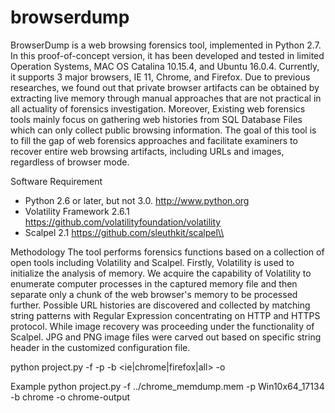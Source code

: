 # browserdump

BrowserDump is a web browsing forensics tool, implemented in Python 2.7. In this proof-of-concept version, it has been developed and tested in limited Operation Systems, MAC OS Catalina 10.15.4, and Ubuntu 16.0.4. Currently, it supports 3 major browsers, IE 11, Chrome, and Firefox. Due to previous researches, we found out that private browser artifacts can be obtained by extracting live memory through manual approaches that are not practical in all actuality of forensics investigation. Moreover, Existing web forensics tools mainly focus on gathering web histories from SQL Database Files which can only collect public browsing information. The goal of this tool is to fill the gap of web forensics approaches and facilitate examiners to recover entire web browsing artifacts, including URLs and images, regardless of browser mode.

Software Requirement
- Python 2.6 or later, but not 3.0. http://www.python.org
- Volatility Framework 2.6.1 https://github.com/volatilityfoundation/volatility
- Scalpel 2.1 https://github.com/sleuthkit/scalpel\\

Methodology
The tool performs forensics functions based on a collection of open tools including Volatility and Scalpel. Firstly, Volatility is used to initialize the analysis of memory. We acquire the capability of Volatility to enumerate computer processes in the captured memory file and then separate only a chunk of the web browser's memory to be processed further. Possible URL histories are discovered and collected by matching string patterns with Regular Expression concentrating on HTTP and HTTPS protocol. While image recovery was proceeding under the functionality of Scalpel. JPG and PNG image files were carved out based on specific string header in the customized configuration file.


python project.py -f <inputfile> -p <profile> -b <ie|chrome|firefox|all> -o <output>

Example
python project.py -f ../chrome_memdump.mem -p Win10x64_17134 -b chrome -o chrome-output
